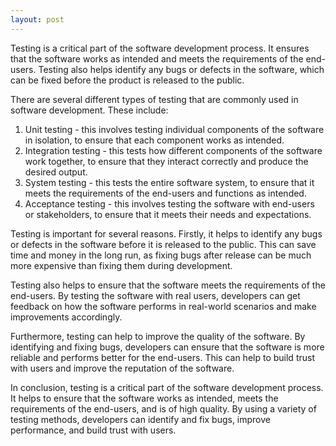 ```yaml
---
layout: post
---
```

Testing is a critical part of the software development process. It ensures that the software works as intended and meets the requirements of the end-users. Testing also helps identify any bugs or defects in the software, which can be fixed before the product is released to the public.

There are several different types of testing that are commonly used in software development. These include:

1. Unit testing - this involves testing individual components of the software in isolation, to ensure that each component works as intended.
2. Integration testing - this tests how different components of the software work together, to ensure that they interact correctly and produce the desired output.
3. System testing - this tests the entire software system, to ensure that it meets the requirements of the end-users and functions as intended.
4. Acceptance testing - this involves testing the software with end-users or stakeholders, to ensure that it meets their needs and expectations.

Testing is important for several reasons. Firstly, it helps to identify any bugs or defects in the software before it is released to the public. This can save time and money in the long run, as fixing bugs after release can be much more expensive than fixing them during development.

Testing also helps to ensure that the software meets the requirements of the end-users. By testing the software with real users, developers can get feedback on how the software performs in real-world scenarios and make improvements accordingly.

Furthermore, testing can help to improve the quality of the software. By identifying and fixing bugs, developers can ensure that the software is more reliable and performs better for the end-users. This can help to build trust with users and improve the reputation of the software.

In conclusion, testing is a critical part of the software development process. It helps to ensure that the software works as intended, meets the requirements of the end-users, and is of high quality. By using a variety of testing methods, developers can identify and fix bugs, improve performance, and build trust with users.

